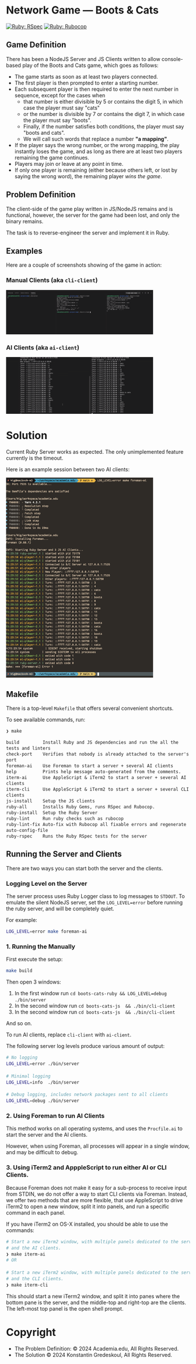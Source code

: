 # Network Game — Boots & Cats

[![Ruby: RSpec](https://github.com/kigster/number-counting/actions/workflows/rspec.yml/badge.svg)](https://github.com/kigster/number-counting/actions/workflows/rspec.yml)
[![Ruby: Rubocop](https://github.com/kigster/number-counting/actions/workflows/rubocop.yml/badge.svg)](https://github.com/kigster/number-counting/actions/workflows/rubocop.yml)

## Game Definition

There has been a NodeJS Server and JS Clients written to allow console-based play of the Boots and Cats game, which goes as follows:

* The game starts as soon as at least two players connected.
* The first player is then prompted to enter a starting number.
* Each subsequent player is then required to enter the next number in sequence, except for the cases when 
  * that number is either divisible by 5 or contains the digit 5, in which case the player must say "cats"
  * or the number is divisible by 7 or contains the digit 7, in which case the player must say "boots".
  * Finally, if the number satisfies both conditions, the player must say "boots and cats".
  * We will call such words that replace a number **"a mapping"**.
* If the player says the wrong number, or the wrong mapping, the play instantly loses the game, and as long as there are at least two players remaining the game continues.
* Players may join or leave at any point in time.
* If only one player is remaining (either because others left, or lost by saying the wrong word), the remaining player _wins the game_.

## Problem Definition

The client-side of the game play written in JS/NodeJS remains and is functional, however, the server for the game had been lost, and only the binary remains.

The task is to reverse-engineer the server and implement it in Ruby.

## Examples

Here are a couple of screenshots showing of the game in action:

### Manual Clients (aka `cli-client`)

<p><a href="doc/boots-cats-js-client.png"><img src="doc/boots-cats-js-client.png" width="80%" alt="Manual Clients"></a></p>

### AI Clients (aka `ai-client`)

<p><a href="doc/boots-cats-ai-client.png"><img src="doc/boots-cats-ai-client.png" width="80%" alt="AI Clients"></a></p>

# Solution

Current Ruby Server works as expected. The only unimplemented feature currently is the timeout.

Here is an example session between two AI clients:

<p><a href="doc/ai-play.png"><img src="doc/ai-play.png" width="80%" alt="AI Clients Playing"></a></p>

## Makefile

There is a top-level `Makefile` that offers several convenient shortcuts.

To see available commands, run:

```bash
❯ make
```

```
build         Install Ruby and JS dependencies and run the all the tests and linters
check-port    Verifies that nobody is already attached to the server's port
foreman-ai    Use Foreman to start a server + several AI clients
help          Prints help message auto-generated from the comments.
iterm-ai      Use AppleScript & iTerm2 to start a server + several AI clients
iterm-cli     Use AppleScript & iTerm2 to start a server + several CLI clients
js-install    Setup the JS clients
ruby-all      Installs Ruby Gems, runs RSpec and Rubocop.
ruby-install  Setup the Ruby Server
ruby-lint     Run ruby checks such as rubocop
ruby-lint-fix Auto-fix with Rubocop all fixable errors and regenerate auto-config-file
ruby-rspec    Runs the Ruby RSpec tests for the server
```
  
## Running the Server and Clients

There are two ways you can start both the server and the clients.

### Logging Level on the Server

The server process uses Ruby Logger class to log messages to `STDOUT`. To emulate the silent NodeJS server, set the `LOG_LEVEL=error` before running the ruby server, and will be completely quiet.

For example:

```bash
LOG_LEVEL=error make foreman-ai
```

### 1. Running the Manually

First execute the setup:

```bash
make build
```

Then open 3 windows:

 1. In the first window run `cd boots-cats-ruby && LOG_LEVEL=debug ./bin/server`
 2. In the second window run `cd boots-cats-js  && ./bin/cli-client`
 3. In the second window run `cd boots-cats-js  && ./bin/cli-client`

And so on.

To run AI clients, replace `cli-client` with `ai-client`.

The following server log levels produce various amount of output:

```bash
# No logging
LOG_LEVEL=error ./bin/server

# Minimal logging
LOG_LEVEL=info  ./bin/server

# Debug logging, includes network packages sent to all clients
LOG_LEVEL=debug ./bin/server
```

### 2. Using Foreman to run AI Clients

This method works on all operating systems, and uses the `Procfile.ai` to start the server and the AI clients. 

However, when using Foreman, all processes will appear in a single window, and may be difficult to debug.

### 3. Using iTerm2 and ApppleScript to run either AI or CLI Clients.

Because Foreman does not make it easy for a sub-process to receive input from STDIN, we do not offer a way
to start CLI clients via Foreman. Instead, we offer two methods that are more flexible, that use AppleScript to drive iTerm2 to open a new window, split it into panels, and run a specific command in each panel.

If you have iTerm2 on OS-X installed, you should be able to use the commands:

```bash
# Start a new iTerm2 window, with multiple panels dedicated to the server
# and the AI clients.
❯ make iterm-ai
# OR

# Start a new iTerm2 window, with multiple panels dedicated to the server
# and the CLI clients.
❯ make iterm-cli
```

This should start a new iTerm2 window, and split it into panes where the bottom pane is the server, and the middle-top and right-top are the clients. The left-most top panel is the open shell prompt.

# Copyright

* The Problem Definition: © 2024 Academia.edu, All Rights Reserved. 
* The Solution © 2024 Konstantin Gredeskoul, All Rights Reserved.

